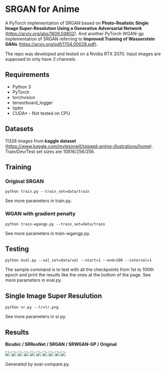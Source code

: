 # SRGAN for Anime 

A PyTorch implementation of SRGAN based on __Photo-Realistic Single Image Super-Resolution Using a Generative Adversarial Network__ (https://arxiv.org/abs/1609.04802).
And another PyTorch WGAN-gp implementation of SRGAN referring to __Improved Training of Wasserstein GANs__ (https://arxiv.org/pdf/1704.00028.pdf).

The repo was developed and tested on a Nvidia RTX 2070. Input images are supposed to only have _3_ channels.

## Requirements

* Python 3
* PyTorch
* torchvision
* tensorboard_logger
* tqdm
* CUDA* - Not tested on CPU


## Datasets

11328 images from __kaggle dataset__ (https://www.kaggle.com/mylesoneill/tagged-anime-illustrations/home). Train/Dev/Test set sizes are 10816/256/256.

## Training

### Original SRGAN

```
python train.py --train_set=data/train
```
See more parameters in train.py.

### WGAN with gradient penalty

```
python train-wgangp.py --train_set=data/train
```
See more parameters in train-wgangp.py.


## Testing

```
python eval.py --val_set=data/val --start=1 --end=100 --interval=1
```
The sample command is to test with all the checkpoints from 1st to 100th epoch and print the results like the ones at the bottom of the page.
See more parameters in eval.py.


## Single Image Super Resulution

```
python sr.py --lr=lr.png
```
See more parameters in sr.py.

## Results

__Bicubic / SRResNet / SRGAN / SRWGAN-GP / Original__

<img src="https://github.com/goldhuang/SRGAN-PyTorch/blob/master/results/5.png">
<img src="https://github.com/goldhuang/SRGAN-PyTorch/blob/master/results/3.png">
<img src="https://github.com/goldhuang/SRGAN-PyTorch/blob/master/results/4.png">
<img src="https://github.com/goldhuang/SRGAN-PyTorch/blob/master/results/6.png">
<img src="https://github.com/goldhuang/SRGAN-PyTorch/blob/master/results/7.png">
<img src="https://github.com/goldhuang/SRGAN-PyTorch/blob/master/results/8.png">
<img src="https://github.com/goldhuang/SRGAN-PyTorch/blob/master/results/9.png">
<img src="https://github.com/goldhuang/SRGAN-PyTorch/blob/master/results/10.png">
<img src="https://github.com/goldhuang/SRGAN-PyTorch/blob/master/results/11.png">
<img src="https://github.com/goldhuang/SRGAN-PyTorch/blob/master/results/2.png">

Generated by eval-compare.py.
